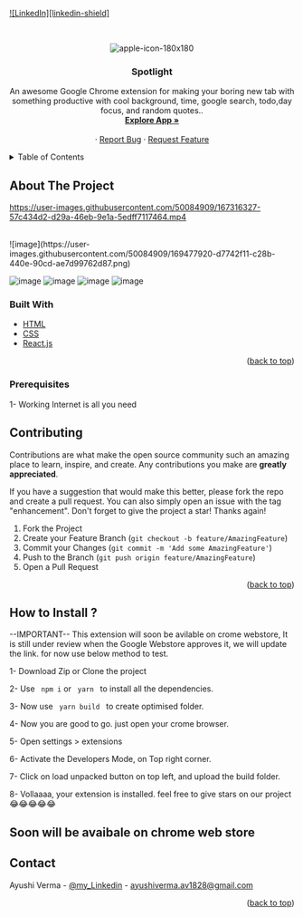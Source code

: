 
<div id="top"></div>
<!--
*** Thanks for checking out my Project. If you have a suggestion
*** that would make this better, please fork the repo and create a pull request
*** or simply open an issue with the tag "enhancement".
*** Don't forget to give the project a star!
*** Thanks again! Now go create something AMAZING! :D
-->



<!-- PROJECT SHIELDS -->
[![LinkedIn][linkedin-shield]](https://www.linkedin.com/in/ayushi20-19/)


<!-- PROJECT LOGO -->
<br />
<div align="center">
  
![apple-icon-180x180](https://user-images.githubusercontent.com/50084909/169476707-3cbddd56-426d-423c-8f2e-6cdf6a369c3f.png)

  <h3 align="center">Spotlight</h3>

  <p align="center">
    An awesome Google Chrome extension for making your boring new tab with something productive with cool background, time, google search, todo,day focus, and random quotes..
    <br />
    <a href="https://spotlight-beta.netlify.app/"><strong> Explore App »</strong></a>
    <br />
    <br />
    ·
    <a href="https://github.com/Ayushi20-19/spotlight/issues">Report Bug</a>
    ·
    <a href="https://github.com/Ayushi20-19/spotlight/pulls">Request Feature</a>
  </p>
</div>



<!-- TABLE OF CONTENTS -->
<details>
  <summary>Table of Contents</summary>
  <ol>
    <li>Google Serach</li>
    <li>Cool nature background</li>
    <li>Add Todo Feature </li>
    <li>Delete Todo</li>
    <li>Detlete all todo if done for a dya</li>
    <li>Day Focus</li>
    <li>Weather Display of desired place</li>
    <li>Random Quotes</li>
    <li>Simple UI</li>
  </ol>
</details>



<!-- ABOUT THE PROJECT -->
## About The Project



https://user-images.githubusercontent.com/50084909/167316327-57c434d2-d29a-46eb-9e1a-5edff7117464.mp4



<br/>
![image](https://user-images.githubusercontent.com/50084909/169477920-d7742f11-c28b-440e-90cd-ae7d99762d87.png)

![image](https://user-images.githubusercontent.com/50084909/169478034-c86fbea1-a34e-462f-b8f2-537a4321521b.png)
![image](https://user-images.githubusercontent.com/50084909/169478192-a92380df-aeec-48d1-99d3-968fb087118c.png)
![image](https://user-images.githubusercontent.com/50084909/169478272-24030985-d765-452d-81c2-4e22d0c68ab4.png)
![image](https://user-images.githubusercontent.com/50084909/169478609-bc3f8ab6-85ec-40d3-9e49-4b54550401a7.png)

### Built With


* [HTML](https://www.w3schools.com/html/)
* [CSS](https://www.w3schools.com/css/)
* [React.js](https://reactjs.org/)

<p align="right">(<a href="#top">back to top</a>)</p>


### Prerequisites

1- Working Internet is all you need

<!-- ROADMAP -->

## Contributing

Contributions are what make the open source community such an amazing place to learn, inspire, and create. Any contributions you make are **greatly appreciated**.

If you have a suggestion that would make this better, please fork the repo and create a pull request. You can also simply open an issue with the tag "enhancement".
Don't forget to give the project a star! Thanks again!

1. Fork the Project
2. Create your Feature Branch (`git checkout -b feature/AmazingFeature`)
3. Commit your Changes (`git commit -m 'Add some AmazingFeature'`)
4. Push to the Branch (`git push origin feature/AmazingFeature`)
5. Open a Pull Request

<p align="right">(<a href="#top">back to top</a>)</p>




<!-- HOW TO INSTALL-->

## How to Install ?

--IMPORTANT-- This extension will soon be avilable on crome webstore, It is still under review when the Google Webstore approves it, we will update the link.
for now use below method to test.

1- Download Zip or Clone the project

2- Use <code> npm i</code> or <code> yarn </code> to install all the dependencies.

3- Now use <code> yarn build </code> to create optimised folder.

4- Now you are good to go. just open your crome browser.

5- Open settings > extensions

6- Activate the Developers Mode, on Top right corner.

7- Click on load unpacked button on top left, and upload the build folder.

8- Vollaaaa, your extension is installed. feel free to give stars on our project 😂😂😂😂😂

<h2>Soon will be avaibale on chrome web store</h2>

<!-- CONTACT -->
## Contact


Ayushi Verma - [@my_Linkedin](https://www.linkedin.com/in/ayushi20-19/) - ayushiverma.av1828@gmail.com
<p align="right">(<a href="#top">back to top</a>)</p>


